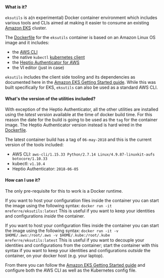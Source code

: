 #### What is it?

`eksutils` is a(n experimental) Docker container environment which includes various tools and CLIs aimed at making it easier to consume an existing [Amazon EKS](https://aws.amazon.com/eks/) cluster. 

The [Dockerfile](https://github.com/mreferre/eksutils/blob/master/Dockerfile) for the `eksutils` container is based on an Amazon Linux OS image and it includes:
- the [AWS CLI](https://aws.amazon.com/cli) 
- the native `kubectl` [kubernetes client](https://kubernetes.io/docs/tasks/tools/install-kubectl/)
- the [Heptio Authenticator for AWS](https://github.com/heptio/authenticator)
- the VI editor (just in case) 

`eksutils` includes the client side tooling and its dependencies as documented here in the [Amazon EKS Getting Started guide](https://docs.aws.amazon.com/eks/latest/userguide/getting-started.html). While this was built specifically for EKS, `eksutils` can also be used as a standard AWS CLI.

#### What's the version of the utilities included?

With exception of the Heptio Authenticator, all the other utilities are installed using the *latest version* available at the time of docker build time. For this reason the date for the build is going to be used as the `tag` for the container image. The Heptio Authenticator version instead is hard wired in the [Dockerfile](https://github.com/mreferre/eksutils/blob/master/Dockerfile).

The latest container build has a tag of `06-may-2018` and this is the current version of the tools included:
- AWS CLI: `aws-cli/1.15.33 Python/2.7.14 Linux/4.9.87-linuxkit-aufs botocore/1.10.33`
- kubectl: `v1.10.4`
- Heptio Authenticator: `2018-06-05` 

#### How can I use it?

The only pre-requisite for this to work is a Docker runtime. 

If you want to host your configuration files inside the container you can start the image using the following syntax:
`docker run -it mreferre/eksutils:latest` 
This is useful if you want to keep your identities and configurations *inside* the container.   

If you want to host your configuration files inside the container you can start the image using the following syntax:
`docker run -it -v $HOME/.aws:/root/.aws -v $HOME/.kube:/root/.kube mreferre/eksutils:latest` 
This is useful if you want to decouple your identities and configurations from the container; start the container with this syntax if you want to keep your identities and configurations *outside* the container, on your docker host (e.g. your laptop).     

From there you can follow the [Amazon EKS Getting Started guide](https://docs.aws.amazon.com/eks/latest/userguide/getting-started.html) and configure both the AWS CLI as well as the Kubernetes config file. 

